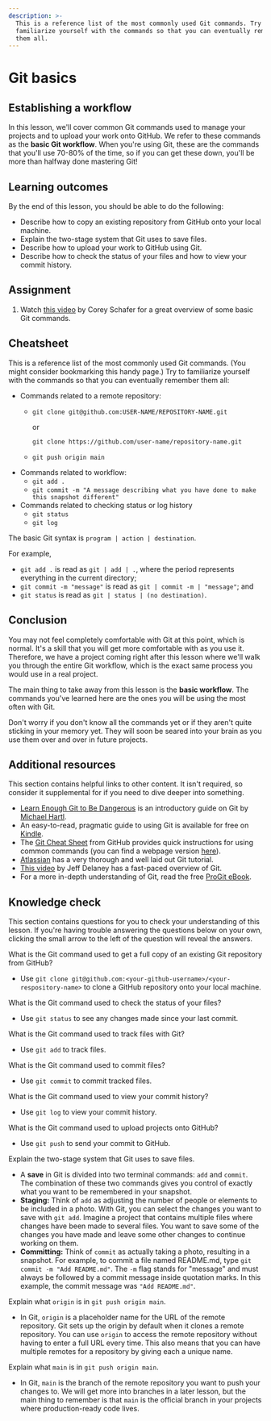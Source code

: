 ```yaml
---
description: >-
  This is a reference list of the most commonly used Git commands. Try to
  familiarize yourself with the commands so that you can eventually remember
  them all.
---
```


# Git basics

## Establishing a workflow

In this lesson, we'll cover common Git commands used to manage your projects and to upload your work onto GitHub. We refer to these commands as the **basic Git workflow**. When you're using Git, these are the commands that you'll use 70-80% of the time, so if you can get these down, you'll be more than halfway done mastering Git!

## Learning outcomes

By the end of this lesson, you should be able to do the following:

* Describe how to copy an existing repository from GitHub onto your local machine.
* Explain the two-stage system that Git uses to save files.
* Describe how to upload your work to GitHub using Git.
* Describe how to check the status of your files and how to view your commit history.

## Assignment

1. Watch [this video](https://www.youtube.com/watch?v=HVsySz-h9r4) by Corey Schafer for a great overview of some basic Git commands.

## Cheatsheet

This is a reference list of the most commonly used Git commands. \(You might consider bookmarking this handy page.\) Try to familiarize yourself with the commands so that you can eventually remember them all:

* Commands related to a remote repository:
  * `git clone git@github.com:USER-NAME/REPOSITORY-NAME.git`

    or

    `git clone https://github.com/user-name/repository-name.git`

  * `git push origin main`
* Commands related to workflow:
  * `git add .`
  * `git commit -m "A message describing what you have done to make this snapshot different"`
* Commands related to checking status or log history
  * `git status`
  * `git log`

The basic Git syntax is `program | action | destination`.

For example,

* `git add .` is read as `git | add | .`, where the period represents everything in the current directory;
* `git commit -m "message"` is read as `git | commit -m | "message"`; and
* `git status` is read as `git | status | (no destination)`.

## Conclusion

You may not feel completely comfortable with Git at this point, which is normal. It's a skill that you will get more comfortable with as you use it. Therefore, we have a project coming right after this lesson where we'll walk you through the entire Git workflow, which is the exact same process you would use in a real project.

The main thing to take away from this lesson is the **basic workflow**. The commands you've learned here are the ones you will be using the most often with Git.

Don't worry if you don't know all the commands yet or if they aren't quite sticking in your memory yet. They will soon be seared into your brain as you use them over and over in future projects.

## Additional resources

This section contains helpful links to other content. It isn't required, so consider it supplemental for if you need to dive deeper into something.

* [Learn Enough Git to Be Dangerous](https://www.learnenough.com/git-tutorial) is an introductory guide on Git by [Michael Hartl](http://www.michaelhartl.com/).
* An easy-to-read, pragmatic guide to using Git is available for free on [Kindle](https://www.amazon.com/Rys-Git-Tutorial-Ryan-Hodson-ebook/dp/B00QFIA5OC).
* The [Git Cheat Sheet](https://education.github.com/git-cheat-sheet-education.pdf) from GitHub provides quick instructions for using common commands \(you can find a webpage version [here](https://github.github.com/training-kit/downloads/github-git-cheat-sheet/)\).
* [Atlassian](https://www.atlassian.com/git/tutorials/what-is-version-control) has a very thorough and well laid out Git tutorial.
* [This video](https://youtu.be/HkdAHXoRtos) by Jeff Delaney has a fast-paced overview of Git.
* For a more in-depth understanding of Git, read the free [ProGit eBook](https://git-scm.com/book/en/v2).

## Knowledge check

This section contains questions for you to check your understanding of this lesson. If you're having trouble answering the questions below on your own, clicking the small arrow to the left of the question will reveal the answers.

What is the Git command used to get a full copy of an existing Git repository from GitHub?

* Use `git clone git@github.com:<your-github-username>/<your-respository-name>` to clone a GitHub repository onto your local machine.

What is the Git command used to check the status of your files?

* Use `git status` to see any changes made since your last commit.

What is the Git command used to track files with Git?

* Use `git add` to track files.

What is the Git command used to commit files?

* Use `git commit` to commit tracked files.

What is the Git command used to view your commit history?

* Use `git log` to view your commit history.

What is the Git command used to upload projects onto GitHub?

* Use `git push` to send your commit to GitHub.

Explain the two-stage system that Git uses to save files.

* A **save** in Git is divided into two terminal commands: `add` and `commit`. The combination of these two commands gives you control of exactly what you want to be remembered in your snapshot.
* **Staging:** Think of `add` as adjusting the number of people or elements to be included in a photo. With Git, you can select the changes you want to save with `git add`. Imagine a project that contains multiple files where changes have been made to several files. You want to save some of the changes you have made and leave some other changes to continue working on them.
* **Committing:** Think of `commit` as actually taking a photo, resulting in a snapshot. For example, to commit a file named README.md, type `git commit -m "Add README.md"`. The `-m` flag stands for "message" and must always be followed by a commit message inside quotation marks. In this example, the commit message was `"Add README.md"`.

Explain what `origin` is in `git push origin main`.

* In Git, `origin` is a placeholder name for the URL of the remote repository. Git sets up the origin by default when it clones a remote repository. You can use `origin` to access the remote repository without having to enter a full URL every time. This also means that you can have multiple remotes for a repository by giving each a unique name.

Explain what `main` is in `git push origin main`.

* In Git, `main` is the branch of the remote repository you want to push your changes to. We will get more into branches in a later lesson, but the main thing to remember is that `main` is the official branch in your projects where production-ready code lives.

